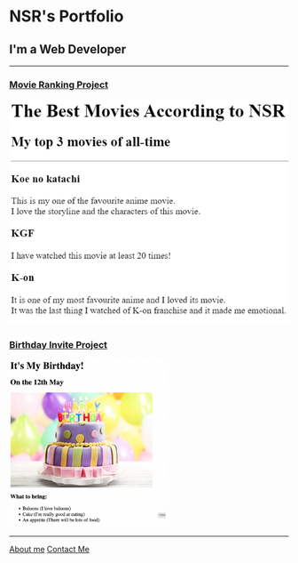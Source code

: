 NSR's Portfolio
===============

I'm a Web Developer
-------------------

* * *

### [Movie Ranking Project](./public/movie-ranking.html)

![Movie Ranking](./assets/images/moive-ranking.PNG)  

### [Birthday Invite Project](./public/my-birthday.html)

<img src="./assets/images/birthday-invite.png" height="300">

* * *

[About me](./public/about.html) [Contact Me](./public/contact.html)
